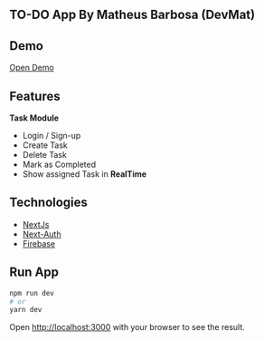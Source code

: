 ## TO-DO App By Matheus Barbosa (DevMat)

## Demo
[Open Demo](https://coolstaks.vercel.app
)
## Features

**Task Module**
- Login / Sign-up
- Create Task
- Delete Task
- Mark as Completed
- Show assigned Task in **RealTime**


## Technologies
- [NextJs](https://nextjs.org) 
- [Next-Auth](https://next-auth.js.org)
- [Firebase](https://firebase.google.com)

## Run App

```bash
npm run dev
# or
yarn dev
```

Open [http://localhost:3000](http://localhost:3000) with your browser to see the result.


